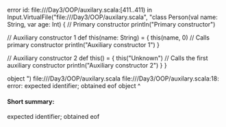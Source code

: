 error id: file://<WORKSPACE>/Day3/OOP/auxilary.scala:[411..411) in Input.VirtualFile("file://<WORKSPACE>/Day3/OOP/auxilary.scala", "class Person(val name: String, var age: Int) {
// Primary constructor
  println("Primary constructor")

// Auxiliary constructor 1
  def this(name: String) = {
    this(name, 0)  // Calls primary constructor
    println("Auxiliary constructor 1")
  }

// Auxiliary constructor 2
  def this() = {
    this("Unknown")  // Calls the first auxiliary constructor
    println("Auxiliary constructor 2")
  }
}

object ")
file://<WORKSPACE>/Day3/OOP/auxilary.scala
file://<WORKSPACE>/Day3/OOP/auxilary.scala:18: error: expected identifier; obtained eof
object 
       ^
#### Short summary: 

expected identifier; obtained eof